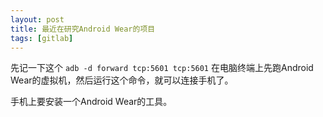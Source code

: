 ```yaml
---
layout: post
title: 最近在研究Android Wear的项目
tags: [gitlab]
---
```


先记一下这个 `adb -d forward tcp:5601 tcp:5601`
在电脑终端上先跑Android Wear的虚拟机，然后运行这个命令，就可以连接手机了。

手机上要安装一个Android Wear的工具。
